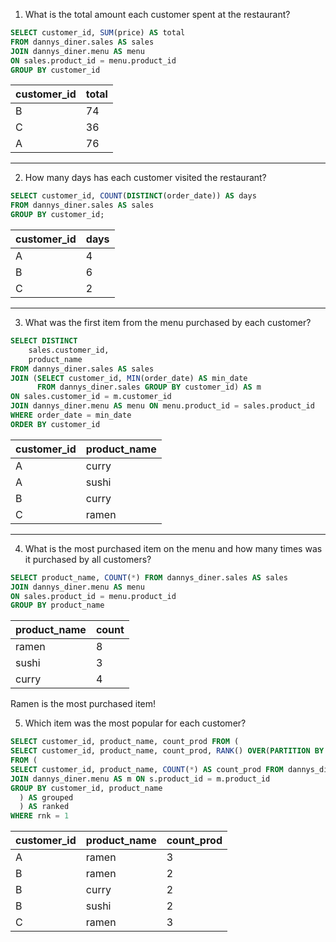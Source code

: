 
1. What is the total amount each customer spent at the restaurant?

```SQL
SELECT customer_id, SUM(price) AS total
FROM dannys_diner.sales AS sales
JOIN dannys_diner.menu AS menu
ON sales.product_id = menu.product_id
GROUP BY customer_id

```

| customer_id | total |
| ----------- | ----- |
| B           | 74    |
| C           | 36    |
| A           | 76    |

---
2. How many days has each customer visited the restaurant?

```SQL
SELECT customer_id, COUNT(DISTINCT(order_date)) AS days
FROM dannys_diner.sales AS sales
GROUP BY customer_id;
```
| customer_id | days |
| ----------- | ---- |
| A           | 4    |
| B           | 6    |
| C           | 2    |

---
3. What was the first item from the menu purchased by each customer?
```SQL
SELECT DISTINCT
	sales.customer_id,
    product_name
FROM dannys_diner.sales AS sales
JOIN (SELECT customer_id, MIN(order_date) AS min_date
      FROM dannys_diner.sales GROUP BY customer_id) AS m
ON sales.customer_id = m.customer_id
JOIN dannys_diner.menu AS menu ON menu.product_id = sales.product_id
WHERE order_date = min_date
ORDER BY customer_id
```

| customer_id | product_name |
| ----------- | ------------ |
| A           | curry        |
| A           | sushi        |
| B           | curry        |
| C           | ramen        |

---
4. What is the most purchased item on the menu and how many times was it purchased by all customers?
``` SQL
SELECT product_name, COUNT(*) FROM dannys_diner.sales AS sales
JOIN dannys_diner.menu AS menu
ON sales.product_id = menu.product_id
GROUP BY product_name
```

| product_name | count |
| ------------ | ----- |
| ramen        | 8     |
| sushi        | 3     |
| curry        | 4     |

Ramen is the most purchased item!

5. Which item was the most popular for each customer?
``` SQL
SELECT customer_id, product_name, count_prod FROM (
SELECT customer_id, product_name, count_prod, RANK() OVER(PARTITION BY customer_id ORDER BY count_prod DESC) AS rnk
FROM (
SELECT customer_id, product_name, COUNT(*) AS count_prod FROM dannys_diner.sales AS s
JOIN dannys_diner.menu AS m ON s.product_id = m.product_id
GROUP BY customer_id, product_name
  ) AS grouped
  ) AS ranked
WHERE rnk = 1
```

| customer_id | product_name | count_prod |
| ----------- | ------------ | ---------- |
| A           | ramen        | 3          |
| B           | ramen        | 2          |
| B           | curry        | 2          |
| B           | sushi        | 2          |
| C           | ramen        | 3          |


